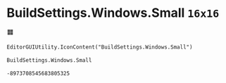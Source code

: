 # BuildSettings.Windows.Small `16x16`
<img src="/img/BuildSettings.Windows.Small.png" width=16 height=16>

``` CSharp
EditorGUIUtility.IconContent("BuildSettings.Windows.Small")
```
```
BuildSettings.Windows.Small
```
```
-8973708545683805325
```
